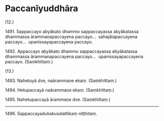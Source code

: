 # Paccanīyuddhāra

(12.)

1491\. Sappaccayo abyākato dhammo sappaccayassa abyākatassa dhammassa ārammaṇapaccayena paccayo…  sahajātapaccayena paccayo…  upanissayapaccayena paccayo.

1492\. Appaccayo abyākato dhammo sappaccayassa abyākatassa dhammassa ārammaṇapaccayena paccayo…  upanissayapaccayena paccayo. (Saṃkhittaṃ.)

(13.)

1493\. Nahetuyā dve, naārammaṇe ekaṃ. (Saṃkhittaṃ.)

1494\. Hetupaccayā naārammaṇe ekaṃ. (Saṃkhittaṃ.)

1495\. Nahetupaccayā ārammaṇe dve. (Saṃkhittaṃ.)

---

1496\. Sappaccayadukakusalattikaṃ niṭṭhitaṃ.
